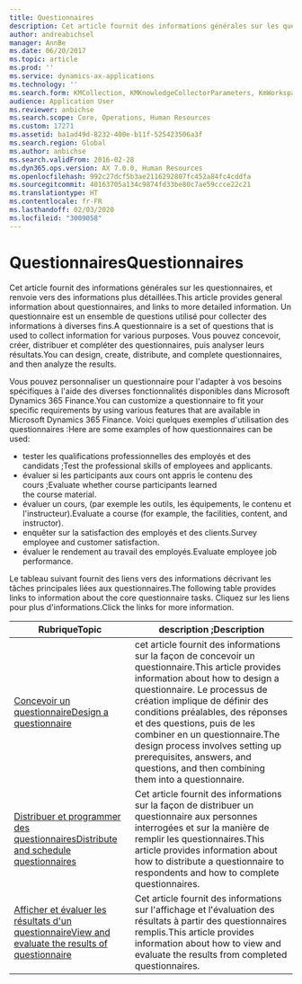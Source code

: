 ```yaml
---
title: Questionnaires
description: Cet article fournit des informations générales sur les questionnaires, et renvoie vers des informations plus détaillées. Un questionnaire est un ensemble de questions utilisé pour collecter des informations à diverses fins. Vous pouvez concevoir, créer, distribuer et compléter des questionnaires, puis analyser leurs résultats.
author: andreabichsel
manager: AnnBe
ms.date: 06/20/2017
ms.topic: article
ms.prod: ''
ms.service: dynamics-ax-applications
ms.technology: ''
ms.search.form: KMCollection, KMKnowledgeCollectorParameters, KmWorkspace
audience: Application User
ms.reviewer: anbichse
ms.search.scope: Core, Operations, Human Resources
ms.custom: 17271
ms.assetid: ba1ad49d-8232-400e-b11f-525423506a3f
ms.search.region: Global
ms.author: anbichse
ms.search.validFrom: 2016-02-28
ms.dyn365.ops.version: AX 7.0.0, Human Resources
ms.openlocfilehash: 992c27dcf5b3ae2116292807fc452a84fc4cddfa
ms.sourcegitcommit: 40163705a134c9874fd33be80c7ae59ccce22c21
ms.translationtype: HT
ms.contentlocale: fr-FR
ms.lasthandoff: 02/03/2020
ms.locfileid: "3009058"
---
```

# <a name="questionnaires"></a><span data-ttu-id="5efa1-105">Questionnaires</span><span class="sxs-lookup"><span data-stu-id="5efa1-105">Questionnaires</span></span>

<span data-ttu-id="5efa1-106">Cet article fournit des informations générales sur les questionnaires, et renvoie vers des informations plus détaillées.</span><span class="sxs-lookup"><span data-stu-id="5efa1-106">This article provides general information about questionnaires, and links to more detailed information.</span></span> <span data-ttu-id="5efa1-107">Un questionnaire est un ensemble de questions utilisé pour collecter des informations à diverses fins.</span><span class="sxs-lookup"><span data-stu-id="5efa1-107">A questionnaire is a set of questions that is used to collect information for various purposes.</span></span> <span data-ttu-id="5efa1-108">Vous pouvez concevoir, créer, distribuer et compléter des questionnaires, puis analyser leurs résultats.</span><span class="sxs-lookup"><span data-stu-id="5efa1-108">You can design, create, distribute, and complete questionnaires, and then analyze the results.</span></span> 

<span data-ttu-id="5efa1-109">Vous pouvez personnaliser un questionnaire pour l'adapter à vos besoins spécifiques à l'aide des diverses fonctionnalités disponibles dans Microsoft Dynamics 365 Finance.</span><span class="sxs-lookup"><span data-stu-id="5efa1-109">You can customize a questionnaire to fit your specific requirements by using various features that are available in Microsoft Dynamics 365 Finance.</span></span> <span data-ttu-id="5efa1-110">Voici quelques exemples d'utilisation des questionnaires :</span><span class="sxs-lookup"><span data-stu-id="5efa1-110">Here are some examples of how questionnaires can be used:</span></span>

-   <span data-ttu-id="5efa1-111">tester les qualifications professionnelles des employés et des candidats ;</span><span class="sxs-lookup"><span data-stu-id="5efa1-111">Test the professional skills of employees and applicants.</span></span>
-   <span data-ttu-id="5efa1-112">évaluer si les participants aux cours ont appris le contenu des cours ;</span><span class="sxs-lookup"><span data-stu-id="5efa1-112">Evaluate whether course participants learned the course material.</span></span>
-   <span data-ttu-id="5efa1-113">évaluer un cours, (par exemple les outils, les équipements, le contenu et l'instructeur).</span><span class="sxs-lookup"><span data-stu-id="5efa1-113">Evaluate a course (for example, the facilities, content, and instructor).</span></span>
-   <span data-ttu-id="5efa1-114">enquêter sur la satisfaction des employés et des clients.</span><span class="sxs-lookup"><span data-stu-id="5efa1-114">Survey employee and customer satisfaction.</span></span>
-   <span data-ttu-id="5efa1-115">évaluer le rendement au travail des employés.</span><span class="sxs-lookup"><span data-stu-id="5efa1-115">Evaluate employee job performance.</span></span>

<span data-ttu-id="5efa1-116">Le tableau suivant fournit des liens vers des informations décrivant les tâches principales liées aux questionnaires.</span><span class="sxs-lookup"><span data-stu-id="5efa1-116">The following table provides links to information about the core questionnaire tasks.</span></span> <span data-ttu-id="5efa1-117">Cliquez sur les liens pour plus d'informations.</span><span class="sxs-lookup"><span data-stu-id="5efa1-117">Click the links for more information.</span></span>

| <span data-ttu-id="5efa1-118">Rubrique</span><span class="sxs-lookup"><span data-stu-id="5efa1-118">Topic</span></span>| <span data-ttu-id="5efa1-119">description ;</span><span class="sxs-lookup"><span data-stu-id="5efa1-119">Description</span></span>|
|------|------------|
| [<span data-ttu-id="5efa1-120">Concevoir un questionnaire</span><span class="sxs-lookup"><span data-stu-id="5efa1-120">Design a questionnaire</span></span>](hr-learning-design-questionnaires.md) | <span data-ttu-id="5efa1-121">cet article fournit des informations sur la façon de concevoir un questionnaire.</span><span class="sxs-lookup"><span data-stu-id="5efa1-121">This article provides information about how to design a questionnaire.</span></span> <span data-ttu-id="5efa1-122">Le processus de création implique de définir des conditions préalables, des réponses et des questions, puis de les combiner en un questionnaire.</span><span class="sxs-lookup"><span data-stu-id="5efa1-122">The design process involves setting up prerequisites, answers, and questions, and then combining them into a questionnaire.</span></span> |
| [<span data-ttu-id="5efa1-123">Distribuer et programmer des questionnaires</span><span class="sxs-lookup"><span data-stu-id="5efa1-123">Distribute and schedule questionnaires</span></span>](hr-learning-distribute-questionnaires.md) | <span data-ttu-id="5efa1-124">Cet article fournit des informations sur la façon de distribuer un questionnaire aux personnes interrogées et sur la manière de remplir les questionnaires.</span><span class="sxs-lookup"><span data-stu-id="5efa1-124">This article provides information about how to distribute a questionnaire to respondents and how to complete questionnaires.</span></span> |
| [<span data-ttu-id="5efa1-125">Afficher et évaluer les résultats d'un questionnaire</span><span class="sxs-lookup"><span data-stu-id="5efa1-125">View and evaluate the results of questionnaire</span></span>](hr-learning-evaluate-questionnaire-results.md) | <span data-ttu-id="5efa1-126">Cet article fournit des informations sur l'affichage et l'évaluation des résultats à partir des questionnaires remplis.</span><span class="sxs-lookup"><span data-stu-id="5efa1-126">This article provides information about how to view and evaluate the results from completed questionnaires.</span></span> |
